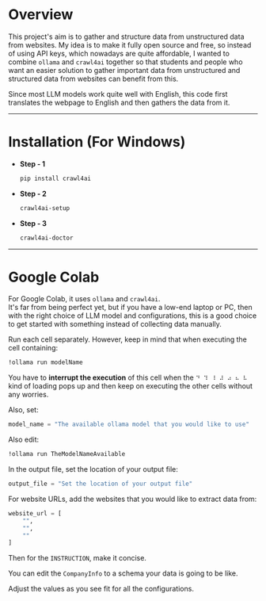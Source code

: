 # Overview  
This project's aim is to gather and structure data from unstructured data from websites. My idea is to make it fully open source and free, so instead of using API keys, which nowadays are quite affordable, I wanted to combine `ollama` and `crawl4ai` together so that students and people who want an easier solution to gather important data from unstructured and structured data from websites can benefit from this.  

Since most LLM models work quite well with English, this code first translates the webpage to English and then gathers the data from it.  

---

# Installation (For Windows)  

- **Step - 1**  
   ```bash
   pip install crawl4ai
   ```
- **Step - 2**    
    ```bash
   crawl4ai-setup
   ```
- **Step - 3**    
    ```bash
   crawl4ai-doctor
   ```

---

# Google Colab  
For Google Colab, it uses `ollama` and `crawl4ai`.  
It's far from being perfect yet, but if you have a low-end laptop or PC, then with the right choice of LLM model and configurations, this is a good choice to get started with something instead of collecting data manually.  

Run each cell separately. However, keep in mind that when executing the cell containing:  
```bash
!ollama run modelName
```
You have to **interrupt the execution** of this cell when the `⠙ ⠹ ⠸ ⠼ ⠴ ⠦ ⠧` kind of loading pops up and then keep on executing the other cells without any worries.  

Also, set:  
```python
model_name = "The available ollama model that you would like to use"
```
Also edit:  
```bash
!ollama run TheModelNameAvailable
```
In the output file, set the location of your output file:  
```python
output_file = "Set the location of your output file"
```
For website URLs, add the websites that you would like to extract data from:  
```python
website_url = [
    "",
    "",
    ""
]
```
Then for the `INSTRUCTION`, make it concise.  

You can edit the `CompanyInfo` to a schema your data is going to be like.  

Adjust the values as you see fit for all the configurations.  
